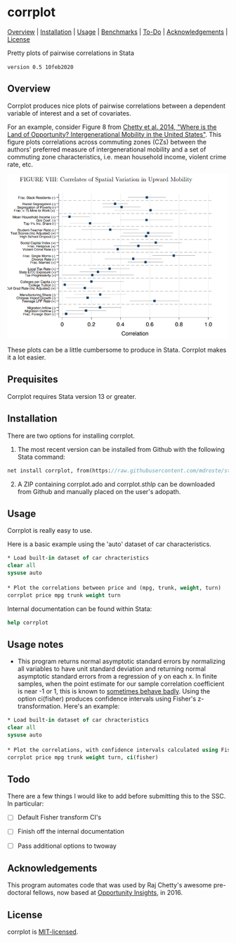 
corrplot
=================================

[Overview](#overview)
| [Installation](#installation)
| [Usage](#usage)
| [Benchmarks](#benchmarks)
| [To-Do](#todo)
| [Acknowledgements](#acknowledgements)
| [License](#license)

Pretty plots of pairwise correlations in Stata

`version 0.5 10feb2020`


Overview
---------------------------------

Corrplot produces nice plots of pairwise correlations between a dependent variable of interest and a set of covariates.

For an example, consider Figure 8 from [Chetty et al. 2014, "Where is the Land of Opportunity? Intergenerational Mobility in the United States"](https://opportunityinsights.org/paper/land-of-opportunity/). This figure plots correlations across commuting zones (CZs) between the authors' preferred measure of intergenerational mobility and a set of commuting zone characteristics, i.e. mean household income, violent crime rate, etc.

![corrplot demo](figs/chetty2014_fig8.png "corrplot demo")

These plots can be a little cumbersome to produce in Stata. Corrplot makes it a lot easier.



Prequisites
---------------------------------

Corrplot requires Stata version 13 or greater.


Installation
---------------------------------

There are two options for installing corrplot.

1. The most recent version can be installed from Github with the following Stata command:

```stata
net install corrplot, from(https://raw.githubusercontent.com/mdroste/stata-corrplot/master/) replace force
```

2. A ZIP containing corrplot.ado and corrplot.sthlp can be downloaded from Github and manually placed on the user's adopath.


Usage
---------------------------------

Corrplot is really easy to use.

Here is a basic example using the 'auto' dataset of car characteristics.

```stata
* Load built-in dataset of car chracteristics
clear all
sysuse auto

* Plot the correlations between price and (mpg, trunk, weight, turn)
corrplot price mpg trunk weight turn
```

Internal documentation can be found within Stata:
```stata
help corrplot
```



Usage notes
---------------------------------

- This program returns normal asymptotic standard errors by normalizing all variables to have unit standard deviation and returning normal asymptotic standard errors from a regression of y on each x. In finite samples, when the point estimate for our sample correlation coefficient is near -1 or 1, this is known to [sometimes behave badly](http://faculty.washington.edu/gloftus/P317-318/Useful_Information/r_to_z/PearsonrCIs.pdf). Using the option ci(fisher) produces confidence intervals using Fisher's z-transformation. Here's an example:

```stata
* Load built-in dataset of car chracteristics
clear all
sysuse auto

* Plot the correlations, with confidence intervals calculated using Fisher's z transform
corrplot price mpg trunk weight turn, ci(fisher)
```


  
Todo
---------------------------------

There are a few things I would like to add before submitting this to the SSC. In particular:
- [ ] Default Fisher transform CI's
- [ ] Finish off the internal documentation
- [ ] Pass additional options to twoway


Acknowledgements
---------------------------------

This program automates code that was used by Raj Chetty's awesome pre-doctoral fellows, now based at [Opportunity Insights](http://www.opportunityinsights.org), in 2016.


License
---------------------------------

corrplot is [MIT-licensed](https://github.com/mdroste/stata-corrplot/blob/master/LICENSE).
